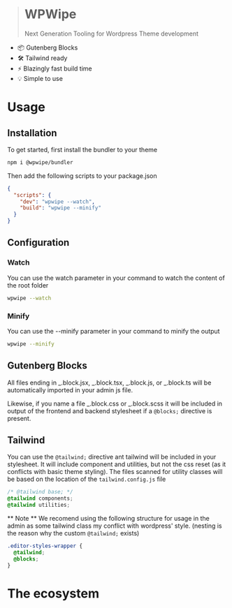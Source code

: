 > # WPWipe
> 
> Next Generation Tooling for Wordpress Theme development

- 📦 Gutenberg Blocks
- 🛠️ Tailwind ready
- ⚡️ Blazingly fast build time
- 💡 Simple to use

# Usage

## Installation

To get started, first install the bundler to your theme

```sh
npm i @wpwipe/bundler
```

Then add the following scripts to your package.json

```json
{
  "scripts": {
    "dev": "wpwipe --watch",
    "build": "wpwipe --minify"
  }
}
```

## Configuration

### Watch

You can use the watch parameter in your command to watch the content of the root folder

```sh
wpwipe --watch
```

### Minify

You can use the --minify parameter in your command to minify the output

```sh
wpwipe --minify
```

## Gutenberg Blocks

All files ending in _.block.jsx, _.block.tsx, _.block.js, or _.block.ts will be automatically imported in your admin js file.

Likewise, if you name a file _.block.css or _.block.scss it will be included in output of the frontend and backend stylesheet if a `@blocks;` directive is present.

## Tailwind

You can use the `@tailwind;` directive ant tailwind will be included in your stylesheet. It will include component and utilities, but not the css reset (as it conflicts with basic theme styling). The files scanned for utility classes will be based on the location of the `tailwind.config.js` file

```scss
/* @tailwind base; */
@tailwind components;
@tailwind utilities;
```

** Note **
We recomend using the following structure for usage in the admin as some tailwind class my conflict with wordpress' style. (nesting is the reason why the custom `@tailwind;` exists)

```scss
.editor-styles-wrapper {
  @tailwind;
  @blocks;
}
```

# The ecosystem
